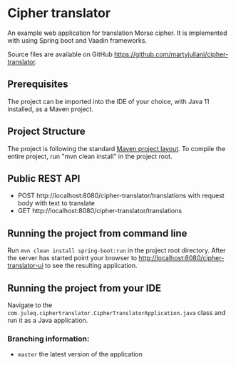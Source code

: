 # Cipher translator

An example web application for translation Morse cipher. It is implemented with using Spring boot and Vaadin frameworks. 

Source files are available on GitHub https://github.com/martyjuliani/cipher-translator.

## Prerequisites

The project can be imported into the IDE of your choice, with Java 11 installed, as a Maven project.

## Project Structure

The project is following the standard [Maven project layout](https://maven.apache.org/guides/introduction/introduction-to-the-standard-directory-layout.html).
To compile the entire project, run "mvn clean install" in the project root.

## Public REST API
 - POST http://localhost:8080/cipher-translator/translations with request body with text to translate
 - GET http://localhost:8080/cipher-translator/translations 
  
## Running the project from command line

Run `mvn clean install spring-boot:run` in the project root directory. After the server has started point your browser to [http://localhost:8080/cipher-translator-ui](http://localhost:8080/cipher-translator-ui) to see the resulting application.

## Running the project from your IDE

Navigate to the `com.juleq.ciphertranslator.CipherTranslatorApplication.java` class and run it as a Java application.  

### Branching information:
* `master` the latest version of the application
